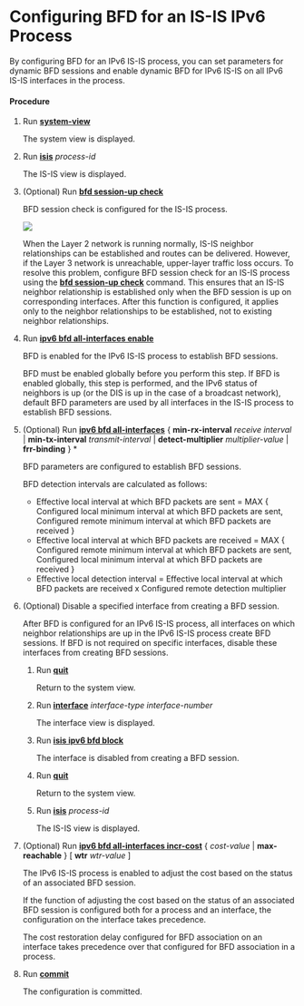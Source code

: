 Configuring BFD for an IS-IS IPv6 Process
=========================================

By configuring BFD for an IPv6 IS-IS process, you can set parameters for dynamic BFD sessions and enable dynamic BFD for IPv6 IS-IS on all IPv6 IS-IS interfaces in the process.

#### Procedure

1. Run [**system-view**](cmdqueryname=system-view)
   
   
   
   The system view is displayed.
2. Run [**isis**](cmdqueryname=isis) *process-id*
   
   
   
   The IS-IS view is displayed.
3. (Optional) Run [**bfd session-up check**](cmdqueryname=bfd+session-up+check)
   
   
   
   BFD session check is configured for the IS-IS process.
   
   
   
   ![](../../../../public_sys-resources/note_3.0-en-us.png) 
   
   When the Layer 2 network is running normally, IS-IS neighbor relationships can be established and routes can be delivered. However, if the Layer 3 network is unreachable, upper-layer traffic loss occurs. To resolve this problem, configure BFD session check for an IS-IS process using the [**bfd session-up check**](cmdqueryname=bfd+session-up+check) command. This ensures that an IS-IS neighbor relationship is established only when the BFD session is up on corresponding interfaces. After this function is configured, it applies only to the neighbor relationships to be established, not to existing neighbor relationships.
4. Run [**ipv6 bfd all-interfaces enable**](cmdqueryname=ipv6+bfd+all-interfaces+enable)
   
   
   
   BFD is enabled for the IPv6 IS-IS process to establish BFD sessions.
   
   
   
   BFD must be enabled globally before you perform this step. If BFD is enabled globally, this step is performed, and the IPv6 status of neighbors is up (or the DIS is up in the case of a broadcast network), default BFD parameters are used by all interfaces in the IS-IS process to establish BFD sessions.
5. (Optional) Run [**ipv6 bfd all-interfaces**](cmdqueryname=ipv6+bfd+all-interfaces) { **min-rx-interval** *receive* *interval* | **min-tx-interval** *transmit-interval* | **detect-multiplier** *multiplier-value* | **frr-binding** } \*
   
   
   
   BFD parameters are configured to establish BFD sessions.
   
   
   
   BFD detection intervals are calculated as follows:
   * Effective local interval at which BFD packets are sent = MAX { Configured local minimum interval at which BFD packets are sent, Configured remote minimum interval at which BFD packets are received }
   * Effective local interval at which BFD packets are received = MAX { Configured remote minimum interval at which BFD packets are sent, Configured local minimum interval at which BFD packets are received }
   * Effective local detection interval = Effective local interval at which BFD packets are received x Configured remote detection multiplier
6. (Optional) Disable a specified interface from creating a BFD session.
   
   
   
   After BFD is configured for an IPv6 IS-IS process, all interfaces on which neighbor relationships are up in the IPv6 IS-IS process create BFD sessions. If BFD is not required on specific interfaces, disable these interfaces from creating BFD sessions.
   
   
   
   1. Run [**quit**](cmdqueryname=quit)
      
      
      
      Return to the system view.
   2. Run [**interface**](cmdqueryname=interface) *interface-type* *interface-number*
      
      
      
      The interface view is displayed.
   3. Run [**isis ipv6 bfd block**](cmdqueryname=isis+ipv6+bfd+block)
      
      
      
      The interface is disabled from creating a BFD session.
   4. Run [**quit**](cmdqueryname=quit)
      
      
      
      Return to the system view.
   5. Run [**isis**](cmdqueryname=isis) *process-id*
      
      
      
      The IS-IS view is displayed.
7. (Optional) Run [**ipv6 bfd all-interfaces incr-cost**](cmdqueryname=ipv6+bfd+all-interfaces+incr-cost) { *cost-value* | **max-reachable** } [ **wtr** *wtr-value* ]
   
   
   
   The IPv6 IS-IS process is enabled to adjust the cost based on the status of an associated BFD session.
   
   
   
   If the function of adjusting the cost based on the status of an associated BFD session is configured both for a process and an interface, the configuration on the interface takes precedence.
   
   The cost restoration delay configured for BFD association on an interface takes precedence over that configured for BFD association in a process.
8. Run [**commit**](cmdqueryname=commit)
   
   
   
   The configuration is committed.